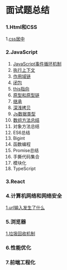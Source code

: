 # 面试题总结

### 1.Html和CSS

   1.[css居中](https://github.com/KeyNGAdnil/accumulate/blob/master/博文库/HTML和CSS/css居中.md)

### 2.JavaScript

1. [JavaScript事件循环机制](https://github.com/KeyNGAdnil/accumulate/blob/master/博文库/js基础/js%20EventLoop.md)
2. [执行上下文](https://github.com/KeyNGAdnil/accumulate/blob/master/博文库/js基础/执行上下文.md)
3. [作用域链](https://github.com/KeyNGAdnil/accumulate/blob/master/博文库/js基础/作用域链.md)
4. [闭包](https://github.com/KeyNGAdnil/accumulate/blob/master/博文库/js基础/闭包.md)
5. [this指向](https://github.com/KeyNGAdnil/accumulate/blob/master/博文库/js基础/this指向.md)
6. [原型和原型链](https://github.com/KeyNGAdnil/accumulate/blob/master/博文库/js基础/原型和原型链.md)
7. [继承](https://github.com/KeyNGAdnil/accumulate/blob/master/博文库/js基础/继承.md)
11. [深浅拷贝](https://github.com/KeyNGAdnil/accumulate/blob/master/博文库/js基础/深浅拷贝.md)
12. [Js数据类型](https://github.com/KeyNGAdnil/accumulate/blob/master/博文库/js基础/数据类型检测与转换.md)
13. [数组方法总结](https://github.com/KeyNGAdnil/accumulate/blob/master/博文库/js基础/数组总结.md)
12. 对象方法总结
13. ES6总结
14. Bigint
15. 函数编程
16. Promise总结
17. 手撕代码集合
18. 模块化
19. TypeScript

### 3.React

### 4.计算机网络和网络安全

[1.url输入发生了什么](https://github.com/KeyNGAdnil/accumulate/blob/master/博文库/计网/url输入发生了什么md)

### 5.浏览器

[1.垃圾回收机制](https://github.com/KeyNGAdnil/accumulate/blob/master/博文库/浏览器/垃圾回收机制.md)

### 6.性能优化

### 7.前端工程化

